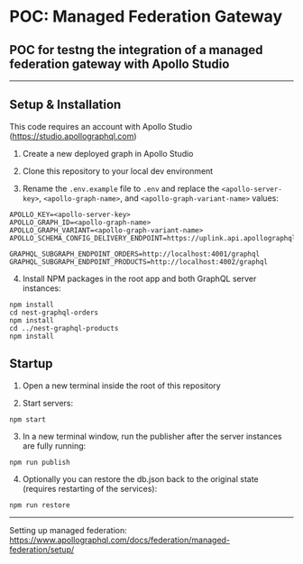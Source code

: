 # POC: Managed Federation Gateway

## POC for testng the integration of a managed federation gateway with Apollo Studio

---

## Setup & Installation

This code requires an account with Apollo Studio (https://studio.apollographql.com)

1. Create a new deployed graph in Apollo Studio

2. Clone this repository to your local dev environment

3. Rename the `.env.example` file to `.env` and replace the `<apollo-server-key>`, `<apollo-graph-name>`, and `<apollo-graph-variant-name>` values:

```
APOLLO_KEY=<apollo-server-key>
APOLLO_GRAPH_ID=<apollo-graph-name>
APOLLO_GRAPH_VARIANT=<apollo-graph-variant-name>
APOLLO_SCHEMA_CONFIG_DELIVERY_ENDPOINT=https://uplink.api.apollographql.com/

GRAPHQL_SUBGRAPH_ENDPOINT_ORDERS=http://localhost:4001/graphql
GRAPHQL_SUBGRAPH_ENDPOINT_PRODUCTS=http://localhost:4002/graphql
```

4. Install NPM packages in the root app and both GraphQL server instances:

```
npm install
cd nest-graphql-orders
npm install
cd ../nest-graphql-products
npm install
```

## Startup

1. Open a new terminal inside the root of this repository

2. Start servers:

```
npm start
```

3. In a new terminal window, run the publisher after the server instances are fully running:

```
npm run publish
```

4. Optionally you can restore the db.json back to the original state (requires restarting of the services):

```
npm run restore
```

---

Setting up managed federation: https://www.apollographql.com/docs/federation/managed-federation/setup/
